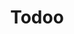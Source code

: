 ---
order: 4
title: Todoo
description: Todoo is a task management application utilizing a full-stack JavaScript approach. It incorporates Handlebars, SQLite3, JWT for authentication, and various other technologies to create a comprehensive to-do application.
repo: https://github.com/pgm-benobira/todoo
projectTags:
    - Handlebars
    - SQLite3
    - JWT
    - CRUD
    - Node.js
    - Express.js
    - MVC
    - Knex.js
    - Objection.js
thumbnail: todoo.webp
---